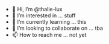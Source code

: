 - 👋 Hi, I’m @thalie-lux
- 👀 I’m interested in ... stuff
- 🌱 I’m currently learning ... this
- 💞️ I’m looking to collaborate on ... tba
- 📫 How to reach me ... not yet

<!---
thalie-lux/thalie-lux is a ✨ special ✨ repository because its `README.md` (this file) appears on your GitHub profile.
You can click the Preview link to take a look at your changes.
--->
